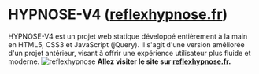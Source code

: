 # HYPNOSE-V4 ([reflexhypnose.fr](https://reflexhypnose.fr))

HYPNOSE-V4 est un projet web statique développé entièrement à la main en HTML5, CSS3 et JavaScript (jQuery). Il s'agit d'une version améliorée d'un projet antérieur, visant à offrir une expérience utilisateur plus fluide et moderne.
![reflexhypnose](https://github.com/user-attachments/assets/20c07032-c56d-49fb-ba1d-359e153e98a5)
**Allez visiter le site sur [reflexhypnose.fr](https://reflexhypnose.fr).**
